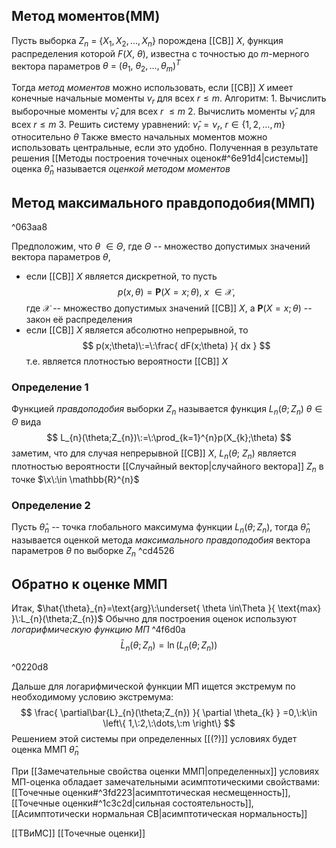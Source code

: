## Метод моментов(ММ)
Пусть выборка $Z_{n}\:=\:\left\{ X_{1},X_{2},\dots,X_{n} \right\}$ порождена [[СВ]] $X$, функция распределения которой $F(X,\:\theta)$, известна с точностью до $m$-мерного вектора параметров $\theta\:=\:(\theta_{1},\:\theta_{2},\dots,\theta_{m})^{T}$ 

Тогда *метод моментов* можно использовать, если [[СВ]] $X$ имеет конечные начальные моменты $\nu_{r}$ для всех $r\leq m$.
	Алгоритм:
	1. Вычислить выборочные моменты $\hat{\nu}_{r}$ для всех $r\:\leq m$
	2. Вычислить моменты $\hat{\nu}_{r}$ для всех $r\leq m$
	3. Решить систему уравнений: $\hat{\nu}_{r}=\nu_{r},\:r\in \left\{ 1,2,\dots,m \right\}$ относительно $\theta$
Также вместо начальных моментов можно использовать центральные, если это удобно.
Полученная в результате решения [[Методы построения точечных оценок#^6e91d4|системы]] оценка $\hat{\theta}_{n}$ называется *оценкой методом моментов*
## Метод максимального правдоподобия(ММП)

^063aa8

Предположим, что $\theta\:\in\Theta$, где $\Theta$ -- множество допустимых значений вектора параметров $\theta$, 
- если [[СВ]] $X$ является дискретной, то пусть
$$
p(x,\theta)=\mathbf{P}(X=x;\theta),\:x\:\in \mathcal{X},
$$
где $\mathcal{X}$ -- множество допустимых значений [[СВ]] $X$, а $\mathbf{P}(X=x;\theta)$ -- закон её распределения
- если [[СВ]] $X$ является абсолютно непрерывной, то
 $$
p(x;\theta)\:=\:\frac{ dF(x;\theta) }{ dx }
$$
т.е. является плотностью вероятности [[СВ]] $X$
### Определение 1
Функцией *правдоподобия* выборки $Z_{n}$ называется функция $L_{n}(\theta;Z_{n})\:\theta \in\Theta$ вида
$$
L_{n}(\theta;Z_{n})\:=\:\prod_{k=1}^{n}p(X_{k};\theta)
$$
заметим, что для случая непрерывной [[СВ]] $X,\:L_{n}(\theta;\:Z_{n})$ является плотностью вероятности [[Случайный вектор|случайного вектора]] $Z_{n}$ в точке $\x\:\in \mathbb{R}^{n}$
### Определение 2
Пусть $\hat{\theta}_{n}$ -- точка глобального максимума функции $L_{n}(\theta;Z_{n})$, тогда $\hat{\theta}_{n}$ называется оценкой метода *максимального правдоподобия* вектора параметров $\theta$ по выборке $Z_{n}$ ^cd4526
## Обратно к оценке ММП
Итак, $\hat{\theta}_{n}=\text{arg}\:\underset{ \theta \in\Theta }{ \text{max} }\:L_{n}(\theta;Z_{n})$
Обычно для построения оценок используют *логарифмическую функцию МП* ^4f6d0a
$$
\bar{L}_{n}(\theta;Z_{n})=\ln \left( L_{n}(\theta;Z_{n}) \right) 
$$

^0220d8

Дальше для логарифмической функции МП ищется экстремум по необходимому условию экстремума:
$$
\frac{ \partial\bar{L}_{n}(\theta;Z_{n}) }{ \partial \theta_{k} } =0,\:k\in \left\{ 1,\:2,\:\dots,\:m \right\} 
$$
Решением этой системы при определенных [[(?)]] условиях будет оценка ММП $\hat{\theta}_{n}$

При [[Замечательные свойства оценки ММП|определенных]] условиях МП-оценка обладает замечательными асимптотическими свойствами: [[Точечные оценки#^3fd223|асимптотическая несмещенность]], [[Точечные оценки#^1c3c2d|сильная состоятельность]], [[Асимптотически нормальная СВ|асимптотическая нормальность]]

[[ТВиМС]] [[Точечные оценки]]